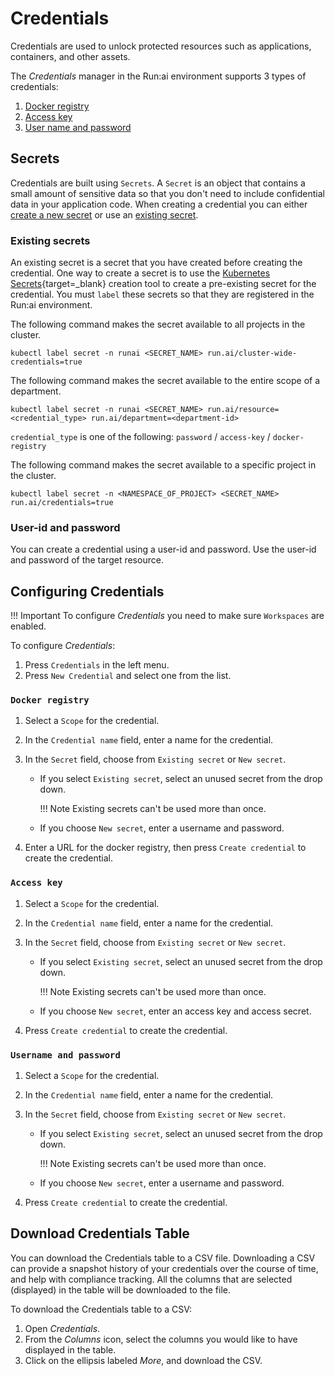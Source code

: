 # Credentials

Credentials are used to unlock protected resources such as applications, containers, and other assets.

The *Credentials* manager in the Run:ai environment supports 3 types of credentials:

1. [Docker registry](#docker-registry)
2. [Access key](#access-key)
3. [User name and password](#username-and-password)
<!-- 4. [Kubernetes Secrets](https://kubernetes.io/docs/concepts/configuration/secret){target=_blank}.
-->

## Secrets

Credentials are built using `Secrets`. A `Secret` is an object that contains a small amount of sensitive data so that you don't need to include confidential data in your application code. When creating a credential you can either [create a new secret](#configuring-credentials) or use an [existing secret](#existing-secrets).

### Existing secrets

An existing secret is a secret that you have created before creating the credential. One way to create a secret is to use the [Kubernetes Secrets](https://kubernetes.io/docs/concepts/configuration/secret/#working-with-secrets){target=_blank}
creation tool to create a pre-existing secret for the credential. You must `label` these secrets so that they are registered in the Run:ai environment.

The following command makes the secret available to all projects in the cluster.

```console
kubectl label secret -n runai <SECRET_NAME> run.ai/cluster-wide-credentials=true
```

The following command makes the secret available to the entire scope of a department.

```console
kubectl label secret -n runai <SECRET_NAME> run.ai/resource=<credential_type> run.ai/department=<department-id>
```

`credential_type` is one of the following: `password` / `access-key` / `docker-registry`

The following command makes the secret available to a specific project in the cluster.

```console
kubectl label secret -n <NAMESPACE_OF_PROJECT> <SECRET_NAME> run.ai/credentials=true
```

### User-id and password

You can create a credential using a user-id and password. Use the user-id and password of the target resource.

## Configuring Credentials

!!! Important
    To configure *Credentials* you need to make sure `Workspaces` are enabled.
<!-- 2. Target resource user-id and password for creating a secret in the UI.
1. Configured pre-existing secrets with the applicable `label`.
-->
To configure *Credentials*:

1. Press `Credentials` in the left menu.
2. Press `New Credential` and select one from the list.

### `Docker registry`

1. Select a `Scope` for the credential.
2. In the `Credential name` field, enter a name for the credential.
3. In the `Secret` field, choose from `Existing secret` or `New secret`.

      * If you select `Existing secret`, select an unused secret from the drop down.
  
        !!! Note
            Existing secrets can't be used more than once.

      * If you choose `New secret`, enter a username and password.

4. Enter a URL for the docker registry, then press `Create credential` to create the credential.

### `Access key`

1. Select a `Scope` for the credential.
2. In the `Credential name` field, enter a name for the credential.
3. In the `Secret` field, choose from `Existing secret` or `New secret`.

      * If you select `Existing secret`, select an unused secret from the drop down.

        !!! Note
            Existing secrets can't be used more than once.  

      * If you choose `New secret`, enter an access key and access secret.

4. Press `Create credential` to create the credential.

### `Username and password`

1. Select a `Scope` for the credential.
2. In the `Credential name` field, enter a name for the credential.
3. In the `Secret` field, choose from `Existing secret` or `New secret`.

      * If you select `Existing secret`, select an unused secret from the drop down.
  
        !!! Note
            Existing secrets can't be used more than once.

      * If you choose `New secret`, enter a username and password.

4. Press `Create credential` to create the credential.

## Download Credentials Table

You can download the Credentials table to a CSV file. Downloading a CSV can provide a snapshot history of your credentials over the course of time, and help with compliance tracking. All the columns that are selected (displayed) in the table will be downloaded to the file.

To download the Credentials table to a CSV:
1. Open *Credentials*.
2. From the *Columns* icon, select the columns you would like to have displayed in the table.
3. Click on the ellipsis labeled *More*, and download the CSV.
